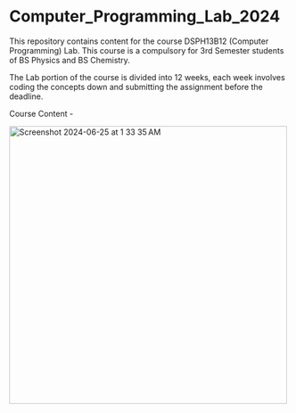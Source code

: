 # Computer_Programming_Lab_2024
This repository contains content for the course DSPH13B12 (Computer Programming) Lab. This course is a compulsory for 3rd Semester students of BS Physics and BS Chemistry.

The Lab portion of the course is divided into 12 weeks, each week involves coding the concepts down and submitting the assignment before the deadline.

Course Content - 

<img width="498" alt="Screenshot 2024-06-25 at 1 33 35 AM" src="https://github.com/DhruvKumarPHY/Computer_Programming_Lab_2024/assets/99118678/df245132-a43a-450a-a3b4-e62d6551f88d">
